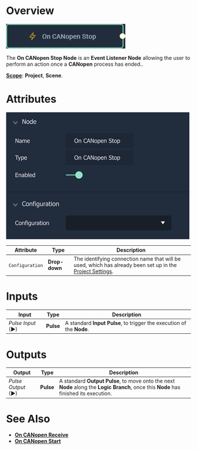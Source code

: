 # Overview

![The On CANopen Stop Node.](../../../../.gitbook/assets/oncanopenstop.png)

The **On CANopen Stop Node** is an **Event Listener Node** allowing the user to perform an action once a **CANopen** process has ended..

[**Scope**](../overview.md#scopes): **Project**, **Scene**.

# Attributes

![The On CANopen Stop Node Attributes.](../../../../.gitbook/assets/oncanopenstopatts.png)

|Attribute|Type|Description|
|---|---|---|
|`Configuration`|**Drop-down**|The identifying connection name that will be used, which has already been set up in the [Project Settings](../../../modules/project-settings/CANopen.md).|

# Inputs

|Input|Type|Description|
|---|---|---|
|*Pulse Input* (►)|**Pulse**|A standard **Input Pulse**, to trigger the execution of the **Node**.|

# Outputs

|Output|Type|Description|
|---|---|---|
|*Pulse Output* (►)|**Pulse**|A standard **Output Pulse**, to move onto the next **Node** along the **Logic Branch**, once this **Node** has finished its execution.|

# See Also

* [**On CANopen Receive**](oncanopenreceive.md)
* [**On CANopen Start**](oncanopenstart.md)

